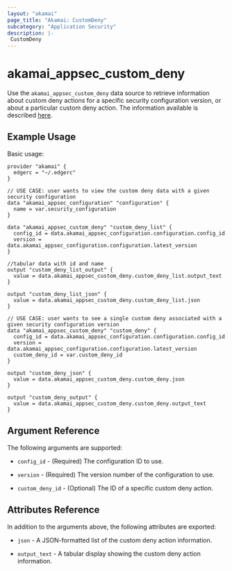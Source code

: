 ```yaml
---
layout: "akamai"
page_title: "Akamai: CustomDeny"
subcategory: "Application Security"
description: |-
 CustomDeny
---
```


# akamai_appsec_custom_deny

Use the `akamai_appsec_custom_deny` data source to retrieve information about custom deny actions for a specific security configuration version, or about a particular custom deny action. The information available is described [here](https://developer.akamai.com/api/cloud_security/application_security/v1.html#getcustomdeny).

## Example Usage

Basic usage:

```hcl
provider "akamai" {
  edgerc = "~/.edgerc"
}

// USE CASE: user wants to view the custom deny data with a given security configuration
data "akamai_appsec_configuration" "configuration" {
  name = var.security_configuration
}

data "akamai_appsec_custom_deny" "custom_deny_list" {
  config_id = data.akamai_appsec_configuration.configuration.config_id
  version = data.akamai_appsec_configuration.configuration.latest_version
}

//tabular data with id and name
output "custom_deny_list_output" {
  value = data.akamai_appsec_custom_deny.custom_deny_list.output_text
}

output "custom_deny_list_json" {
  value = data.akamai_appsec_custom_deny.custom_deny_list.json
}

// USE CASE: user wants to see a single custom deny associated with a given security configuration version
data "akamai_appsec_custom_deny" "custom_deny" {
  config_id = data.akamai_appsec_configuration.configuration.config_id
  version = data.akamai_appsec_configuration.configuration.latest_version
  custom_deny_id = var.custom_deny_id
}

output "custom_deny_json" {
  value = data.akamai_appsec_custom_deny.custom_deny.json
}

output "custom_deny_output" {
  value = data.akamai_appsec_custom_deny.custom_deny.output_text
}
```

## Argument Reference

The following arguments are supported:

* `config_id` - (Required) The configuration ID to use.

* `version` - (Required) The version number of the configuration to use.

* `custom_deny_id` - (Optional) The ID of a specific custom deny action.

## Attributes Reference

In addition to the arguments above, the following attributes are exported:

* `json` - A JSON-formatted list of the custom deny action information. 

* `output_text` - A tabular display showing the custom deny action information.


